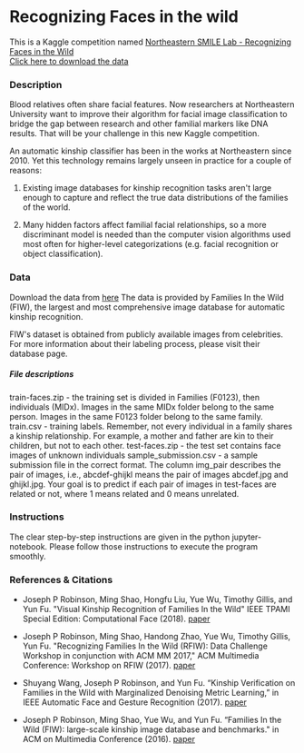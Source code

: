 # Recognizing Faces in the wild

This is a Kaggle competition named [Northeastern SMILE Lab - Recognizing Faces in the Wild](https://www.kaggle.com/c/recognizing-faces-in-the-wild) <br>
[Click here to download the data](https://www.kaggle.com/c/recognizing-faces-in-the-wild/data)

### Description

Blood relatives often share facial features. Now researchers at Northeastern University want to improve their algorithm for facial image classification to bridge the gap between research and other familial markers like DNA results. That will be your challenge in this new Kaggle competition.

An automatic kinship classifier has been in the works at Northeastern since 2010. Yet this technology remains largely unseen in practice for a couple of reasons:

1. Existing image databases for kinship recognition tasks aren't large enough to capture and reflect the true data distributions of the families of the world.

2. Many hidden factors affect familial facial relationships, so a more discriminant model is needed than the computer vision algorithms used most often for higher-level categorizations (e.g. facial recognition or object classification).

### Data
Download the data from [here](https://www.kaggle.com/c/recognizing-faces-in-the-wild/data)
The data is provided by Families In the Wild (FIW), the largest and most comprehensive image database for automatic kinship recognition.

FIW's dataset is obtained from publicly available images from celebrities. For more information about their labeling process, please visit their database page.

##### File descriptions
train-faces.zip - the training set is divided in Families (F0123), then individuals (MIDx). Images in the same MIDx folder belong to the same person. Images in the same F0123 folder belong to the same family.
train.csv - training labels. Remember, not every individual in a family shares a kinship relationship. For example, a mother and father are kin to their children, but not to each other.
test-faces.zip - the test set contains face images of unknown individuals
sample_submission.csv - a sample submission file in the correct format. The column img_pair describes the pair of images, i.e., abcdef-ghijkl means the pair of images abcdef.jpg and ghijkl.jpg. Your goal is to predict if each pair of images in test-faces are related or not, where 1 means related and 0 means unrelated.

### Instructions
The clear step-by-step instructions are given in the python jupyter-notebook. Please follow those instructions to execute the program smoothly.

### References & Citations
 - Joseph P Robinson, Ming Shao, Hongfu Liu, Yue Wu, Timothy Gillis, and Yun Fu. "Visual Kinship Recognition of Families In the Wild" IEEE TPAMI Special Edition: Computational Face (2018). [paper](https://web.northeastern.edu/smilelab/fiw/papers/tpami-final.pdf)

 - Joseph P Robinson, Ming Shao, Handong Zhao, Yue Wu, Timothy Gillis, Yun Fu. "Recognizing Families In the Wild (RFIW): Data Challenge Workshop in conjunction with ACM MM 2017," ACM Multimedia Conference: Workshop on RFIW (2017). [paper](https://web.northeastern.edu/smilelab/fiw/papers/RFIW17.pdf)

 - Shuyang Wang, Joseph P Robinson, and Yun Fu. “Kinship Verification on Families in the Wild with Marginalized Denoising Metric Learning,” in IEEE Automatic Face and Gesture Recognition (2017). [paper](https://web.northeastern.edu/smilelab/fiw/papers/FG2017_version_final.pdf)

 - Joseph P Robinson, Ming Shao, Yue Wu, and Yun Fu. “Families In the Wild (FIW): large-scale kinship image database and benchmarks." in ACM on Multimedia Conference (2016). [paper](https://web.northeastern.edu/smilelab/fiw/papers/acm-mm-short-final.pdf)
